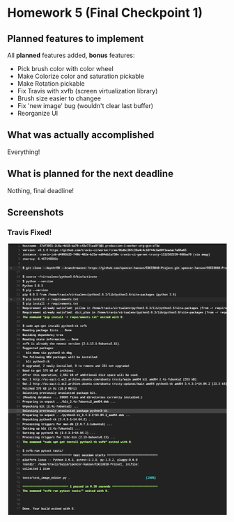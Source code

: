 # Homework 5 (Final Checkpoint 1)

## Planned features to implement
All **planned** features added, **bonus** features:
- Pick brush color with color wheel
- Make Colorize color and saturation pickable
- Make Rotation pickable
- Fix Travis with xvfb (screen virtualization library)
- Brush size easier to changee
- Fix 'new image' bug (wouldn't clear last buffer)
- Reorganize UI
##  What was actually accomplished
Everything!

## What is planned for the next deadline
Nothing, final deadline!

## Screenshots
### Travis Fixed!
<img src="images/hw6_travisworks.PNG" />